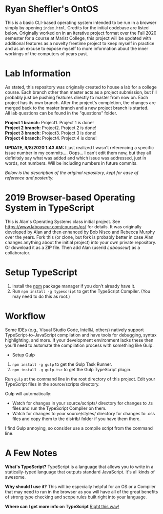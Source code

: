 Ryan Sheffler's OntOS
=====================
This is a basic CLI-based operating system intended to be run in a browser simply by opening `index.html`. Credits for the initial codebase are listed below. Originally worked on in an iterative project format over the Fall 2020 semester for a course at Marist College, this project will be updated with additional features as a novelty freetime project to keep myself in practice and as an excuse to expose myself to more information about the inner workings of the computers of years past. 

Lab Information
===============

As stated, this repository was originally created to house a lab for a college course. Each branch other than master acts as a project submission, but I'll probably just be pushing features directly to master from now on.
Each project has its own branch. After the project's completion, the changes are merged back to the master branch and a new project branch is started.  
All lab questions can be found in the "questions" folder.  
  
**Project 1 branch:** Project1. 	Project 1 is done!  
**Project 2 branch:** Project2.	  Project 2 is done!    
**Project 3 branch:** Project3.	  Project 3 is done!    
**Project 4 branch:** Project4.	  Project 4 is done!    

**UPDATE, 9/8/2020 1:43 AM:** I just realized I wasn't referencing a specific issue number in my commits.... Oops... I can't edit them now, but they all definitely say what was added and which issue was addressed, just in words, not numbers. Will be including numbers in future commits.

*Below is the description of the original repository, kept for ease of reference and posterity.*

2019 Browser-based Operating System in TypeScript
=================================================

This is Alan's Operating Systems class initial project.
See https://www.labouseur.com/courses/os/ for details.
It was originally developed by Alan and then enhanced by Bob Nisco and Rebecca Murphy over the years.
Fork this (or clone, but fork is probably better in case Alan changes anything about the initial project) into your own private repository. Or download it as a ZIP file. Then add Alan (userid *Labouseur*) as a collaborator.

Setup TypeScript
================

1. Install the [npm](https://www.npmjs.org/) package manager if you don't already have it.
1. Run `npm install -g typescript` to get the TypeScript Compiler. (You may need to do this as root.)


Workflow
=============

Some IDEs (e.g., Visual Studio Code, IntelliJ, others) natively support TypeScript-to-JavaScript compilation 
and have tools for debugging, syntax highlighting, and more.
If your development environment lacks these then you'll need to automate the compilation process with something like Gulp.

- Setup Gulp
1. `npm install -g gulp` to get the Gulp Task Runner.
1. `npm install -g gulp-tsc` to get the Gulp TypeScript plugin.

Run `gulp` at the command line in the root directory of this project.
Edit your TypeScript files in the source/scripts directory.

Gulp will automatically:

* Watch for changes in your source/scripts/ directory for changes to .ts files and run the TypeScript Compiler on them.
* Watch for changes to your source/styles/ directory for changes to .css files and copy them to the distrib/ folder if you have them there.


I find Gulp annoying, so consider use a compile script from the command line.

A Few Notes
===========

**What's TypeScript?**
TypeScript is a language that allows you to write in a statically-typed language that outputs standard JavaScript.
It's all kinds of awesome.

**Why should I use it?**
This will be especially helpful for an OS or a Compiler that may need to run in the browser as you will have all of the great benefits of strong type checking and scope rules built right into your language.

**Where can I get more info on TypeScript**
[Right this way!](http://www.typescriptlang.org/)
